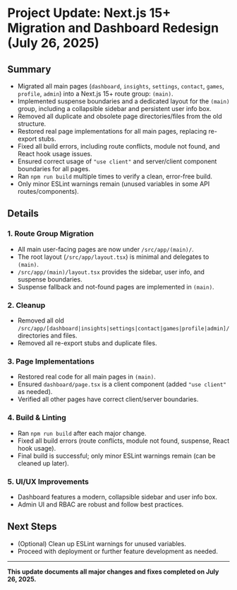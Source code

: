 # Project Update: Next.js 15+ Migration and Dashboard Redesign (July 26, 2025)

## Summary
- Migrated all main pages (`dashboard`, `insights`, `settings`, `contact`, `games`, `profile`, `admin`) into a Next.js 15+ route group: `(main)`.
- Implemented suspense boundaries and a dedicated layout for the `(main)` group, including a collapsible sidebar and persistent user info box.
- Removed all duplicate and obsolete page directories/files from the old structure.
- Restored real page implementations for all main pages, replacing re-export stubs.
- Fixed all build errors, including route conflicts, module not found, and React hook usage issues.
- Ensured correct usage of `"use client"` and server/client component boundaries for all pages.
- Ran `npm run build` multiple times to verify a clean, error-free build.
- Only minor ESLint warnings remain (unused variables in some API routes/components).

## Details

### 1. Route Group Migration
- All main user-facing pages are now under `/src/app/(main)/`.
- The root layout (`/src/app/layout.tsx`) is minimal and delegates to `(main)`.
- `/src/app/(main)/layout.tsx` provides the sidebar, user info, and suspense boundaries.
- Suspense fallback and not-found pages are implemented in `(main)`.

### 2. Cleanup
- Removed all old `/src/app/[dashboard|insights|settings|contact|games|profile|admin]/` directories and files.
- Removed all re-export stubs and duplicate files.

### 3. Page Implementations
- Restored real code for all main pages in `(main)`.
- Ensured `dashboard/page.tsx` is a client component (added `"use client"` as needed).
- Verified all other pages have correct client/server boundaries.

### 4. Build & Linting
- Ran `npm run build` after each major change.
- Fixed all build errors (route conflicts, module not found, suspense, React hook usage).
- Final build is successful; only minor ESLint warnings remain (can be cleaned up later).

### 5. UI/UX Improvements
- Dashboard features a modern, collapsible sidebar and user info box.
- Admin UI and RBAC are robust and follow best practices.

## Next Steps
- (Optional) Clean up ESLint warnings for unused variables.
- Proceed with deployment or further feature development as needed.

---

**This update documents all major changes and fixes completed on July 26, 2025.**

